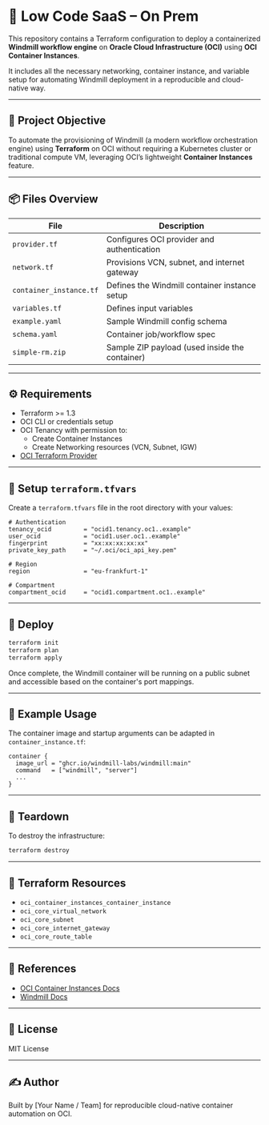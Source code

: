 # 🚀 Low Code SaaS – On Prem 

This repository contains a Terraform configuration to deploy a containerized **Windmill workflow engine** on **Oracle Cloud Infrastructure (OCI)** using **OCI Container Instances**.

It includes all the necessary networking, container instance, and variable setup for automating Windmill deployment in a reproducible and cloud-native way.

---

## 🎯 Project Objective

To automate the provisioning of Windmill (a modern workflow orchestration engine) using **Terraform** on OCI without requiring a Kubernetes cluster or traditional compute VM, leveraging OCI’s lightweight **Container Instances** feature.

---

## 📦 Files Overview

| File | Description |
|------|-------------|
| `provider.tf` | Configures OCI provider and authentication |
| `network.tf` | Provisions VCN, subnet, and internet gateway |
| `container_instance.tf` | Defines the Windmill container instance setup |
| `variables.tf` | Defines input variables |
| `example.yaml` | Sample Windmill config schema |
| `schema.yaml` | Container job/workflow spec |
| `simple-rm.zip` | Sample ZIP payload (used inside the container)

---

## ⚙️ Requirements

- Terraform >= 1.3
- OCI CLI or credentials setup
- OCI Tenancy with permission to:
  - Create Container Instances
  - Create Networking resources (VCN, Subnet, IGW)
- [OCI Terraform Provider](https://registry.terraform.io/providers/oracle/oci/latest)

---

## 🔐 Setup `terraform.tfvars`

Create a `terraform.tfvars` file in the root directory with your values:

```hcl
# Authentication
tenancy_ocid         = "ocid1.tenancy.oc1..example"
user_ocid            = "ocid1.user.oc1..example"
fingerprint          = "xx:xx:xx:xx:xx"
private_key_path     = "~/.oci/oci_api_key.pem"

# Region
region               = "eu-frankfurt-1"

# Compartment
compartment_ocid     = "ocid1.compartment.oc1..example"
```

---

## 🚀 Deploy

```bash
terraform init
terraform plan
terraform apply
```

Once complete, the Windmill container will be running on a public subnet and accessible based on the container's port mappings.

---

## 🧪 Example Usage

The container image and startup arguments can be adapted in `container_instance.tf`:

```hcl
container {
  image_url = "ghcr.io/windmill-labs/windmill:main"
  command   = ["windmill", "server"]
  ...
}
```

---

## 🔄 Teardown

To destroy the infrastructure:

```bash
terraform destroy
```

---

## 🧱 Terraform Resources

- `oci_container_instances_container_instance`
- `oci_core_virtual_network`
- `oci_core_subnet`
- `oci_core_internet_gateway`
- `oci_core_route_table`

---

## 📘 References

- [OCI Container Instances Docs](https://docs.oracle.com/en-us/iaas/Content/ContInst/home.htm)
- [Windmill Docs](https://docs.windmill.dev)

---

## 📝 License

MIT License

---

## ✍️ Author

Built by [Your Name / Team] for reproducible cloud-native container automation on OCI.
